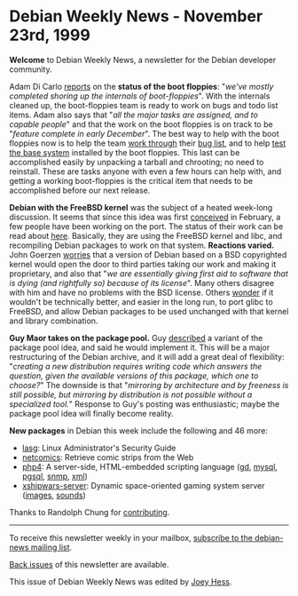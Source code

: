 
Debian Weekly News - November 23rd, 1999
========================================



**Welcome** to Debian Weekly News, a newsletter for the Debian developer
community.




Adam Di Carlo
[reports](https://lists.debian.org/debian-devel-9911/msg01236.html)
on the **status of the boot floppies**: "*we've mostly completed shoring
up the internals of boot-floppies*". With the internals cleaned up, the
boot-floppies team is ready to work on bugs and todo list items. Adam also
says that "*all the major tasks are assigned, and to capable people*"
and that the work on the boot floppies is on track to be "*feature complete
in early December*". The best way to help with the boot floppies now is to
help the team
[work
through](https://lists.debian.org/debian-devel-9911/msg01237.html) their [bug list](https://bugs.debian.org/boot-floppies),
and to help
[test the
base system](https://lists.debian.org/debian-boot-9911/msg00632.html) installed by the boot floppies. This last can be accomplished
easily by unpacking a tarball and chrooting; no need to reinstall. These are
tasks anyone with even a few hours can help with, and getting a working
boot-floppies is the critical item that needs to be accomplished before our
next release.





**Debian with the FreeBSD kernel** was the subject of a heated week-long
discussion. It seems that since this idea was first
[conceived](https://www.debian.org/News/weekly/1999/8/#freebsd) in February, a few people have been
working on the port. The status of their work can be read about
[here](https://lists.debian.org/debian-devel-9911/msg01372.html).
Basically, they are using the FreeBSD kernel and libc, and recompiling Debian
packages to work on that system. **Reactions varied.** John Goerzen
[worries](https://lists.debian.org/debian-devel-9911/msg01373.html)
that a version of Debian based on a BSD copyrighted kernel would open the door
to third parties taking our work and making it proprietary, and also that
"*we are essentially giving first aid to software that is dying (and
rightfully so) because of its license*". Many others disagree with him and
have no problems with the BSD license. Others
[wonder](https://lists.debian.org/debian-project-9911/msg00087.html)
if it wouldn't be technically better, and easier in the long run, to port
glibc to FreeBSD, and allow Debian packages to be used unchanged with that
kernel and library combination.




**Guy Maor takes on the package pool.** Guy
[described](https://lists.debian.org/debian-devel-9911/msg01522.html)
a variant of the package pool idea, and said he would implement it. This will
be a major restructuring of the Debian archive, and it will add a great deal
of flexibility: "*creating a new distribution requires writing code which
answers the question, given the available versions of this package, which
one to choose?*" The downside is that "*mirroring by architecture and
by freeness is still possible, but mirroring by distribution is not possible
without a specialized tool.*" Response to Guy's posting was enthusiastic;
maybe the package pool idea will finally become reality.




**New packages** in Debian this week include the following and 46 more:



* [lasg](https://www.debian.org/Packages/unstable/doc/lasg.html): Linux Administrator's Security Guide
* [netcomics](https://www.debian.org/News/weekly/oldurl?/Packages/unstable/games/netcomics.html): Retrieve comic strips from the Web
* [php4](https://www.debian.org/Packages/unstable/web/php4.html): A server-side, HTML-embedded scripting language
 ([gd](https://www.debian.org/Packages/unstable/web/php4-gd.html),
 [mysql](https://www.debian.org/Packages/unstable/web/php4-mysql.html),
 [pgsql](https://www.debian.org/Packages/unstable/web/php4-pgsql.html),
 [snmp](https://www.debian.org/Packages/unstable/web/php4-snmp.html),
 [xml](https://www.debian.org/Packages/unstable/web/php4-xml.html))
* [xshipwars-server](https://www.debian.org/Packages/unstable/games/xshipwars-server.html): Dynamic space-oriented gaming system server
 ([images](https://www.debian.org/Packages/unstable/games/xshipwars-images-st.html),
 [sounds](https://www.debian.org/Packages/unstable/games/xshipwars-sounds-st.html))



Thanks to Randolph Chung for [contributing](https://www.debian.org/News/weekly/contributing).





---



 To receive this newsletter weekly in your mailbox, [subscribe to the debian-news mailing list](https://lists.debian.org/debian-news/).



[Back issues](https://www.debian.org/News/weekly/) of this newsletter are available.



This issue of Debian Weekly News was edited by [Joey Hess](mailto:dwn@debian.org).




